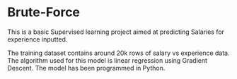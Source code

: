 # Brute-Force

This is a basic Supervised learning project aimed at predicting Salaries for experience inputted. 

The training dataset contains around 20k rows of salary vs experience data. The algorithm used for this model is linear regression using Gradient Descent. The model has been programmed in Python.